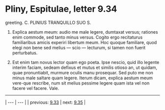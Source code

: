 # Pliny, Espitulae, letter 9.34

greeting. C. PLINIUS TRANQUILLO SUO S.



1. Explica aestum meum: audio me male legere, dumtaxat versus; rationes enim commode, sed tanto minus versus. Cogito ergo recitaturus familiaribus amicis experiri libertum meum. Hoc quoque familiare, quod elegi non bene sed melius — scio — lecturum, si tamen non fuerit perturbatus.



2. Est enim tam novus lector quam ego poeta. Ipse nescio, quid illo legente interim faciam, sedeam defixus et mutus et similis otioso an, ut quidam, quae pronuntiabit, murmure oculis manu prosequar. Sed puto me non minus male saltare quam legere. Iterum dicam, explica aestum meum vere-que rescribe, num sit melius pessime legere quam ista vel non facere vel facere. Vale.



---

| --- | --- |
| previous: [9.33](../9.33/) | next: [9.35](../9.35/) |